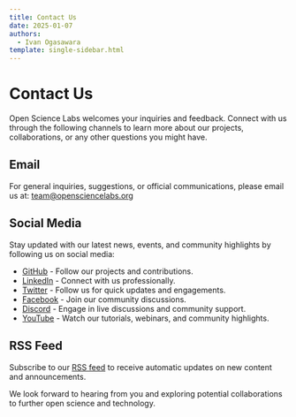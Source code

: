 ```yaml
---
title: Contact Us
date: 2025-01-07
authors:
  - Ivan Ogasawara
template: single-sidebar.html
---
```


# Contact Us

Open Science Labs welcomes your inquiries and feedback. Connect with us through
the following channels to learn more about our projects, collaborations, or any
other questions you might have.

## Email

For general inquiries, suggestions, or official communications, please email us
at: [team@opensciencelabs.org](mailto:team@opensciencelabs.org)

## Social Media

Stay updated with our latest news, events, and community highlights by following
us on social media:

- [GitHub](https://github.com/OpenScienceLabs) - Follow our projects and
  contributions.
- [LinkedIn](/linkedin) - Connect with us professionally.
- [Twitter](https://twitter.com/opensciencelabs) - Follow us for quick updates
  and engagements.
- [Facebook](/facebook) - Join our community discussions.
- [Discord](/discord) - Engage in live discussions and community support.
- [YouTube](/youtube) - Watch our tutorials, webinars, and community highlights.

## RSS Feed

Subscribe to our [RSS feed](/feed_rss_created.xml) to receive automatic updates
on new content and announcements.

We look forward to hearing from you and exploring potential collaborations to
further open science and technology.
